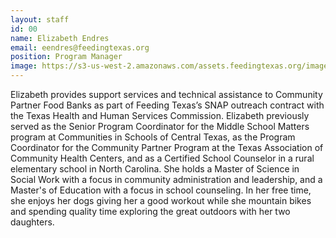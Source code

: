 ```yaml
---
layout: staff
id: 00
name: Elizabeth Endres
email: eendres@feedingtexas.org
position: Program Manager
image: https://s3-us-west-2.amazonaws.com/assets.feedingtexas.org/images/staff/elizabeth_enders.jpg
---
```

Elizabeth provides support services and technical assistance to Community Partner Food Banks as part of Feeding Texas’s SNAP outreach contract with the Texas Health and Human Services Commission. Elizabeth previously served as the Senior Program Coordinator for the Middle School Matters program at Communities in Schools of Central Texas, as the Program Coordinator for the Community Partner Program at the Texas Association of Community Health Centers, and as a Certified School Counselor in a rural elementary school in North Carolina. She holds a Master of Science in Social Work with a focus in community administration and leadership, and a Master's of Education with a focus in school counseling. In her free time, she enjoys her dogs giving her a good workout while she mountain bikes and spending quality time exploring the great outdoors with her two daughters. 
